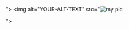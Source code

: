 <picture>
 <source media="(prefers-color-scheme: dark)" srcset="![my pic](https://github.com/Abdullah-Alaftan/Abdullah-Alaftan/assets/158807291/c09b582a-c334-45e6-8f41-5d067234192f)

G">
 <source media="(prefers-color-scheme: light)" srcset="![my pic](https://github.com/Abdullah-Alaftan/Abdullah-Alaftan/assets/158807291/5c2fdbe9-1f3d-466b-b1bf-c9452d358f61)

">
 <img alt="YOUR-ALT-TEXT" src="![my pic](https://github.com/Abdullah-Alaftan/Abdullah-Alaftan/assets/158807291/6410da19-42e6-4a08-b234-44b1d34d9e29)

">
</picture>

<!--
**Abdullah-Alaftan/Abdullah-Alaftan** is a ✨ _special_ ✨ repository because its `README.md` (this file) appears on your GitHub profile.

Here are some ideas to get you started:

- 🔭 I’m currently working on ...
- 🌱 I’m currently learning ...
- 👯 I’m looking to collaborate on ...
- 🤔 I’m looking for help with ...
- 💬 Ask me about ...
- 📫 How to reach me: ...
- 😄 Pronouns: ...
- ⚡ Fun fact: ...
-->
